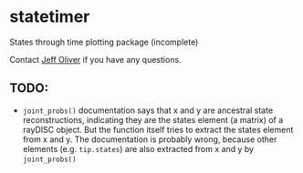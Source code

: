 # statetimer

States through time plotting package (incomplete)

Contact [Jeff Oliver](mailto:jcoliver@arizona.edu?subject=statetimer%20package)
if you have any questions.

## TODO:
+ `joint_probs()` documentation says that x and y are ancestral state 
reconstructions, indicating they are the states element (a matrix) of a rayDISC 
object. But the function itself tries to extract the states element from x and 
y. The documentation is probably wrong, because other elements (e.g. 
`tip.states`) are also extracted from x and y by `joint_probs()`
